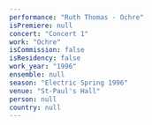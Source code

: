 ```yaml
---
performance: "Ruth Thomas - Ochre"
isPremiere: null
concert: "Concert 1"
work: "Ochre"
isCommission: false
isResidency: false
work_year: "1996"
ensemble: null
season: "Electric Spring 1996"
venue: "St-Paul's Hall"
person: null
country: null
---
```


